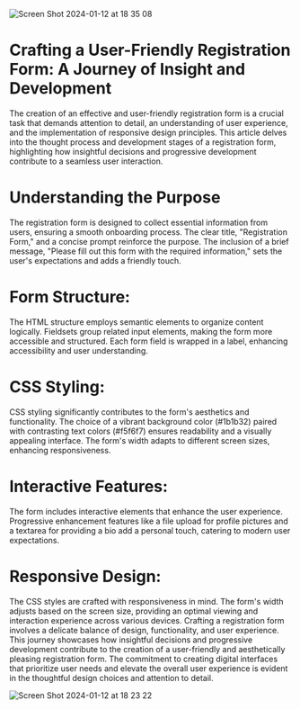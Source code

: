 ![Screen Shot 2024-01-12 at 18 35 08](https://github.com/ayuboketch/User-Friendly-Registration-Form/assets/17433791/10ab7dd5-947e-4ff5-aadc-a3961c2cf1a2)

# Crafting a User-Friendly Registration Form: A Journey of Insight and Development
The creation of an effective and user-friendly registration form is a crucial task that demands attention to detail, an understanding of user experience, and the implementation of responsive design principles. This article delves into the thought process and development stages of a registration form, highlighting how insightful decisions and progressive development contribute to a seamless user interaction.

# Understanding the Purpose
The registration form is designed to collect essential information from users, ensuring a smooth onboarding process. The clear title, "Registration Form," and a concise prompt reinforce the purpose. The inclusion of a brief message, "Please fill out this form with the required information," sets the user's expectations and adds a friendly touch.

# Form Structure:
The HTML structure employs semantic elements to organize content logically. Fieldsets group related input elements, making the form more accessible and structured. Each form field is wrapped in a label, enhancing accessibility and user understanding.

# CSS Styling:
CSS styling significantly contributes to the form's aesthetics and functionality. The choice of a vibrant background color (#1b1b32) paired with contrasting text colors (#f5f6f7) ensures readability and a visually appealing interface. The form's width adapts to different screen sizes, enhancing responsiveness.

# Interactive Features:
The form includes interactive elements that enhance the user experience. Progressive enhancement features like a file upload for profile pictures and a textarea for providing a bio add a personal touch, catering to modern user expectations.

# Responsive Design:
The CSS styles are crafted with responsiveness in mind. The form's width adjusts based on the screen size, providing an optimal viewing and interaction experience across various devices.
Crafting a registration form involves a delicate balance of design, functionality, and user experience. This journey showcases how insightful decisions and progressive development contribute to the creation of a user-friendly and aesthetically pleasing registration form. The commitment to creating digital interfaces that prioritize user needs and elevate the overall user experience is evident in the thoughtful design choices and attention to detail.

![Screen Shot 2024-01-12 at 18 23 22](https://github.com/ayuboketch/User-Friendly-Registration-Form/assets/17433791/91491c01-0501-4a90-9b93-e1e37f57b3b9)
